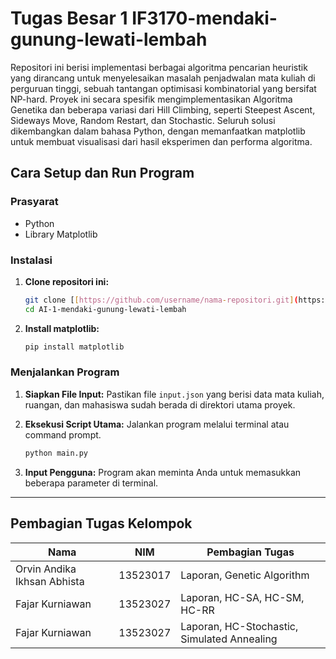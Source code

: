 # Tugas Besar 1 IF3170-mendaki-gunung-lewati-lembah
Repositori ini berisi implementasi berbagai algoritma pencarian heuristik yang dirancang untuk menyelesaikan masalah penjadwalan mata kuliah di perguruan tinggi, sebuah tantangan optimisasi kombinatorial yang bersifat NP-hard. Proyek ini secara spesifik mengimplementasikan Algoritma Genetika dan beberapa variasi dari Hill Climbing, seperti Steepest Ascent, Sideways Move, Random Restart, dan Stochastic. Seluruh solusi dikembangkan dalam bahasa Python, dengan memanfaatkan matplotlib untuk membuat visualisasi dari hasil eksperimen dan performa algoritma.
## Cara Setup dan Run Program
### Prasyarat
* Python
* Library Matplotlib

### Instalasi
1.  **Clone repositori ini:**
    ```bash
    git clone [[https://github.com/username/nama-repositori.git](https://github.com/username/nama-repositori.git)](https://github.com/orvin14/AI-1-mendaki-gunung-lewati-lembah)
    cd AI-1-mendaki-gunung-lewati-lembah
    ```

2.  **Install matplotlib:**
    ```bash
    pip install matplotlib
    ```

### Menjalankan Program
1.  **Siapkan File Input:**
    Pastikan file `input.json` yang berisi data mata kuliah, ruangan, dan mahasiswa sudah berada di direktori utama proyek.

2.  **Eksekusi Script Utama:**
    Jalankan program melalui terminal atau command prompt.
    ```bash
    python main.py
    ```

3.  **Input Pengguna:**
    Program akan meminta Anda untuk memasukkan beberapa parameter di terminal.
---
## Pembagian Tugas Kelompok
|            Nama             |      NIM      |               Pembagian Tugas               |
| --------------------------  | ------------- | ------------------------------------------- |
| Orvin Andika Ikhsan Abhista |    13523017   | Laporan, Genetic Algorithm                  |
| Fajar Kurniawan             |    13523027   | Laporan, HC-SA, HC-SM, HC-RR                |
| Fajar Kurniawan             |    13523027   | Laporan, HC-Stochastic, Simulated Annealing |
